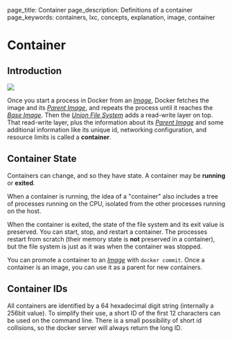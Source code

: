 page_title: Container
page_description: Definitions of a container
page_keywords: containers, lxc, concepts, explanation, image, container

# Container

## Introduction

![](/terms/images/docker-filesystems-busyboxrw.png)

Once you start a process in Docker from an [*Image*](/terms/image), Docker
fetches the image and its [*Parent Image*](/terms/image), and repeats the
process until it reaches the [*Base Image*](/terms/image/#base-image-def). Then
the [*Union File System*](/terms/layer) adds a read-write layer on top. That
read-write layer, plus the information about its [*Parent
Image*](/terms/image)
and some additional information like its unique id, networking
configuration, and resource limits is called a **container**.

## Container State

Containers can change, and so they have state. A container may be
**running** or **exited**.

When a container is running, the idea of a "container" also includes a
tree of processes running on the CPU, isolated from the other processes
running on the host.

When the container is exited, the state of the file system and its exit
value is preserved. You can start, stop, and restart a container. The
processes restart from scratch (their memory state is **not** preserved
in a container), but the file system is just as it was when the
container was stopped.

You can promote a container to an [*Image*](/terms/image) with `docker commit`.
Once a container is an image, you can use it as a parent for new containers.

## Container IDs

All containers are identified by a 64 hexadecimal digit string
(internally a 256bit value). To simplify their use, a short ID of the
first 12 characters can be used on the command line. There is a small
possibility of short id collisions, so the docker server will always
return the long ID.
